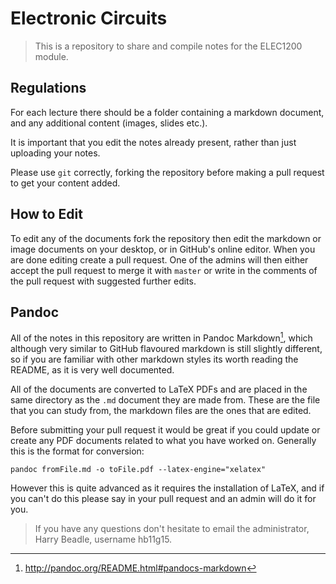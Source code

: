 # Electronic Circuits

> This is a repository to share and compile notes for the ELEC1200
module.

## Regulations

For each lecture there should be a folder containing a markdown
document, and any additional content (images, slides etc.).

It is important that you edit the notes already present, rather than
just uploading your notes.

Please use `git` correctly, forking the repository before making a 
pull request to get your content added.

## How to Edit

To edit any of the documents fork the repository then edit the markdown or image documents on your desktop, or in GitHub's online editor. When you are done editing create a pull request. One of the admins will then either accept the pull request to merge it with `master` or write in the comments of the pull request with suggested further edits.

## Pandoc

All of the notes in this repository are written in Pandoc Markdown[^pandoc], which although very similar to GitHub flavoured markdown is still slightly different, so if you are familiar with other markdown styles its worth reading the README, as it is very well documented. 

All of the documents are converted to LaTeX PDFs and are placed in the same directory as the `.md` document they are made from. These are the file that you can study from, the markdown files are the ones that are edited.

Before submitting your pull request it would be great if you could update or create any PDF documents related to what you have worked on. Generally this is the format for conversion:

    pandoc fromFile.md -o toFile.pdf --latex-engine="xelatex"

However this is quite advanced as it requires the installation of LaTeX, and if you can't do this please say in your pull request and an admin will do it for you.

[^pandoc]: <http://pandoc.org/README.html#pandocs-markdown>

>If you have any questions don't hesitate to email the administrator, Harry Beadle, username hb11g15.
